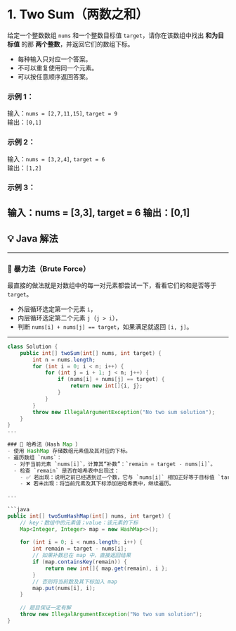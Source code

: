 # 1. Two Sum（两数之和）
给定一个整数数组 `nums` 和一个整数目标值 `target`，请你在该数组中找出 **和为目标值** 的那 **两个整数**，并返回它们的数组下标。

- 每种输入只对应一个答案。
- 不可以重复使用同一个元素。
- 可以按任意顺序返回答案。

### 示例 1：
输入：`nums = [2,7,11,15]`, `target = 9`  
输出：`[0,1]`  

### 示例 2：
输入：`nums = [3,2,4]`, `target = 6`  
输出：`[1,2]`  

### 示例 3：
输入：nums = [3,3], target = 6
输出：[0,1]
---

## 💡 Java 解法
---

### 🚩 暴力法（Brute Force）

最直接的做法就是对数组中的每一对元素都尝试一下，看看它们的和是否等于 `target`。

- 外层循环选定第一个元素 `i`，  
- 内层循环选定第二个元素 `j`（`j > i`），  
- 判断 `nums[i] + nums[j] == target`，如果满足就返回 `[i, j]`。

---

```java
class Solution {
    public int[] twoSum(int[] nums, int target) {
        int n = nums.length;
        for (int i = 0; i < n; i++) {
            for (int j = i + 1; j < n; j++) {
                if (nums[i] + nums[j] == target) {
                    return new int[]{i, j};
                }
            }
        }
        throw new IllegalArgumentException("No two sum solution");
    }
}
---

### 🚩 哈希法（Hash Map ）
- 使用 HashMap 存储数组元素值及其对应的下标。
- 遍历数组 `nums`：
  - 对于当前元素 `nums[i]`，计算其“补数”：`remain = target - nums[i]`。
  - 检查 `remain` 是否在哈希表中出现过：
    - ✅ 若出现：说明之前已经遇到过一个数，它与 `nums[i]` 相加正好等于目标值 `target`，直接返回两者的下标。
    - ❌ 若未出现：将当前元素及其下标添加进哈希表中，继续遍历。
    
---

```java
public int[] twoSumHashMap(int[] nums, int target) {
    // key：数组中的元素值；value：该元素的下标
    Map<Integer, Integer> map = new HashMap<>();
    
    for (int i = 0; i < nums.length; i++) {
        int remain = target - nums[i];
        // 如果补数已在 map 中，直接返回结果
        if (map.containsKey(remain)) {
            return new int[]{ map.get(remain), i };
        }
        // 否则将当前数及其下标加入 map
        map.put(nums[i], i);
    }
    
    // 题目保证一定有解
    throw new IllegalArgumentException("No two sum solution");
}
